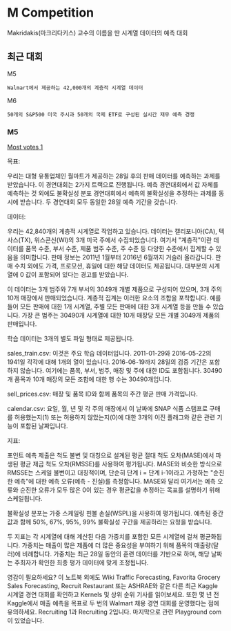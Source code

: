 # M Competition

Makridakis(마크리다키스) 교수의 이름을 딴 시계열 데이터의 예측 대회

## 최근 대회

M5

    Walmart에서 제공하는 42,000개의 계층적 시계열 데이터

M6

    50개의 S&P500 미국 주시과 50개의 국제 ETF로 구성된 실시간 재무 예측 경쟁

### M5

[Most votes 1](https://www.kaggle.com/code/headsortails/back-to-predict-the-future-interactive-m5-eda)

목표: 

우리는 대형 유통업체인 월마트가 제공하는 28일 후의 판매 데이터를 예측하는 과제를 받았습니다. 
이 경연대회는 2가지 트랙으로 진행됩니다. 
예측 경연대회에서 값 자체를 예측하는 것 외에도 불확실성 분포 경연대회에서 예측의 불확실성을 추정하는 과제를 동시에 받습니다. 
두 경연대회 모두 동일한 28일 예측 기간을 갖습니다.

데이터: 

우리는 42,840개의 계층적 시계열로 작업하고 있습니다. 
데이터는 캘리포니아(CA), 텍사스(TX), 위스콘신(WI)의 3개 미국 주에서 수집되었습니다. 
여기서 "계층적"이란 데이터를 품목 수준, 부서 수준, 제품 범주 수준, 주 수준 등 다양한 수준에서 집계할 수 있음을 의미합니다. 
판매 정보는 2011년 1월부터 2016년 6월까지 거슬러 올라갑니다. 
판매 수치 외에도 가격, 프로모션, 휴일에 대한 해당 데이터도 제공됩니다. 
대부분의 시계열에 0 값이 포함되어 있다는 경고를 받았습니다.

이 데이터는 3개 범주와 7개 부서의 3049개 개별 제품으로 구성되어 있으며, 3개 주의 10개 매장에서 판매되었습니다. 
계층적 집계는 이러한 요소의 조합을 포착합니다. 
예를 들어 모든 판매에 대한 1개 시계열, 주별 모든 판매에 대한 3개 시계열 등을 만들 수 있습니다. 
가장 큰 범주는 30490개 시계열에 대한 10개 매장당 모든 개별 3049개 제품의 판매입니다.

학습 데이터는 3개의 별도 파일 형태로 제공됩니다.

sales_train.csv: 
이것은 주요 학습 데이터입니다. 
2011-01-29와 2016-05-22의 1941일 각각에 대해 1개의 열이 있습니다. 
2016-06-19까지 28일의 검증 기간은 포함하지 않습니다. 여기에는 품목, 부서, 범주, 매장 및 주에 대한 ID도 포함됩니다. 
30490개 품목과 10개 매장의 모든 조합에 대한 행 수는 30490개입니다.

sell_prices.csv: 
매장 및 품목 ID와 함께 품목의 주간 평균 판매 가격입니다.

calendar.csv: 
요일, 월, 년 및 각 주의 매장에서 이 날짜에 SNAP 식품 스탬프로 구매를 허용했는지(1) 또는 허용하지 않았는지(0)에 대한 3개의 이진 플래그와 같은 관련 기능이 포함된 날짜입니다.

지표:

포인트 예측 제출은 척도 불변 및 대칭으로 설계된 평균 절대 척도 오차(MASE)에서 파생된 평균 제곱 척도 오차(RMSSE)를 사용하여 평가됩니다. 
MASE와 비슷한 방식으로 RMSSE는 스케일 불변이고 대칭적이며, 단순히 단계 i = 단계 i-1이라고 가정하는 "순진한 예측"에 대한 예측 오류(예측 - 진실)를 측정합니다. 
MASE와 달리 여기서는 예측 오류와 순진한 오류가 모두 많은 0이 있는 경우 평균값을 추정하는 목표를 설명하기 위해 스케일됩니다.

불확실성 분포는 가중 스케일링 핀볼 손실(WSPL)을 사용하여 평가됩니다. 
예측된 중간값과 함께 50%, 67%, 95%, 99% 불확실성 구간을 제공하라는 요청을 받습니다.

두 지표는 각 시계열에 대해 계산된 다음 가중치를 포함한 모든 시계열에 걸쳐 평균화됩니다. 
가중치는 매출이 많은 제품에 더 많은 중요성을 부여하기 위해 품목의 매출량(달러)에 비례합니다. 
가중치는 최근 28일 동안의 훈련 데이터를 기반으로 하며, 해당 날짜는 주최자가 확인한 최종 평가 데이터에 맞게 조정됩니다.

영감이 필요하세요? 이 노트북 외에도 Wiki Traffic Forecasting, Favorita Grocery Sales Forecasting, Recruit Restaurant 또는 ASHRAE와 같은 다른 최근 Kaggle 시계열 경연 대회를 확인하고 Kernels 및 상위 순위 기사를 읽어보세요. 또한 몇 년 전 Kaggle에서 매출 예측을 목표로 두 번의 Walmart 채용 경연 대회를 운영했다는 점에 유의하세요. Recruiting 1과 Recruiting 2입니다. 마지막으로 관련 Playground com이 있었습니다.